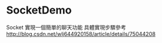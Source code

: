 # SocketDemo
Socket 實現一個簡單的聊天功能
具體實現步驟參考
http://blog.csdn.net/wlj644920158/article/details/75044208
